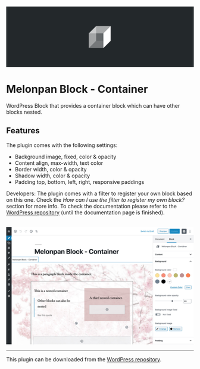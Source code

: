 ![Banner Image](assets-repo/banner-1544x500.png)

# Melonpan Block - Container

WordPress Block that provides a container block which can have other blocks nested.

## Features

The plugin comes with the following settings:

- Background image, fixed, color & opacity
- Content align, max-width, text color
- Border width, color & opacity
- Shadow width, color & opacity
- Padding top, bottom, left, right, responsive paddings

Developers: The plugin comes with a filter to register your own block based on this one. Check the _How can I use the filter to register my own block?_ section for more info. To check the documentation please refer to the [WordPress repository](https://wordpress.org/plugins/melonpan-block-container/) (until the documentation page is finished).

<br />

<img src="assets-repo/screenshot-1.jpg" width="700px" alt="Block edit panel" />

<br />

---

This plugin can be downloaded from the [WordPress repository](https://wordpress.org/plugins/melonpan-block-container/).
